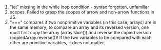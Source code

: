 1. "let" missing in the while loop condition - syntax forgotten, unfamiliar
2. scopes. Failed to grasp the scopes of arrow and non-arrow functions in JS.
3. "===" compares if two nonprimitive variables (in this case, arrays) are in the same memory; to compare an array and its reversed version, one must first copy the array (array.slice()) and reverse the copied version (copiedArray.reverse())! If the two variables to be compared with each other are primitive variables, it does not matter.